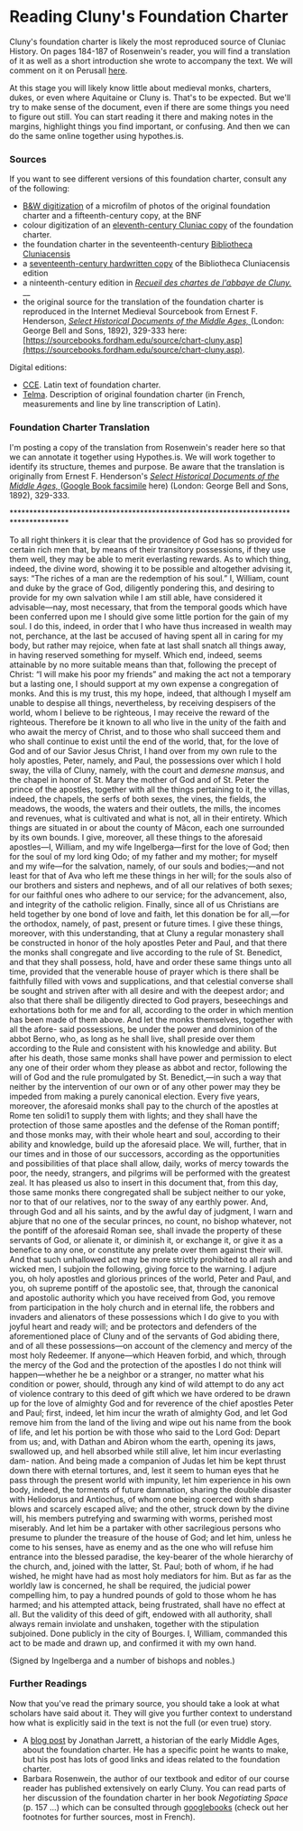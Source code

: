 # Reading Cluny's Foundation Charter

Cluny's foundation charter is likely the most reproduced source of Cluniac History. On pages 184-187 of Rosenwein's reader, you will find a translation of it as well as a short introduction she wrote to accompany the text. We will comment on it on Perusall [here](https://app.perusall.com/courses/medieval-europe-262982000/reading-the-middle-ages-sources-from-europe-byzantium-and-the-islamic-world-third-edition?annotationId=WY8GdSsZzEQgvKhSu).  

At this stage you will likely know little about medieval monks, charters, dukes, or even where Aquitaine or Cluny is. That's to be expected. But we'll try to make sense of the document, even if there are some things you need to figure out still. You can start reading it there and making notes in the margins, highlight things you find important, or confusing. And then we can do the same online together using hypothes.is. 

### **Sources**

If you want to see different versions of this foundation charter, consult any of the following: 

* [B&W digitization](https://gallica.bnf.fr/ark:/12148/btv1b10034065p/f12.image) of a microfilm of photos of the original foundation charter and a fifteenth-century copy, at the BNF
* colour digitization of an [eleventh-century Cluniac copy](https://gallica.bnf.fr/ark:/12148/btv1b10545027z/f130.item.zoom) of the foundation charter. 
* the foundation charter in the seventeenth-century [Bibliotheca Cluniacensis](https://gallica.bnf.fr/ark:/12148/bpt6k1086219/f27.image.r=bibliotheca%20cluniacensis)
* a [seventeenth-century hardwritten copy](https://gallica.bnf.fr/ark:/12148/btv1b10038977s/f83.image) of the Bibliotheca Cluniacensis edition
* a ninteenth-century edition in [_Recueil des chartes de l'abbaye de Cluny._ ](https://gallica.bnf.fr/ark:/12148/bpt6k28908j/f180.image)\_\_
* the original source for the translation of the foundation charter is reproduced in the Internet Medieval Sourcebook from Ernest F. Henderson, [_Select Historical Documents of the Middle Ages,_ ](https://en.wikisource.org/wiki/Select_Historical_Documents_of_the_Middle_Ages/Book_III/The_Foundation_Charter_of_the_Order_of_Cluny)\(London: George Bell and Sons, 1892\), 329-333 here: [https://sourcebooks.fordham.edu/source/chart-cluny.asp](https://sourcebooks.fordham.edu/source/chart-cluny.asp).

Digital editions:

* [CCE](https://www.uni-muenster.de/Fruehmittelalter/Projekte/Cluny/CCE/php/view.php?medium=text&urkunde=01120&band=1&seite=124#124). Latin text of foundation charter.
* [Telma](http://www.cn-telma.fr/originaux/charte1581/). Description of original foundation charter \(in French, measurements and line by line transcription of Latin\). 

### Foundation Charter Translation

I'm posting a copy of the translation from Rosenwein's reader here so that we can annotate it together using Hypothes.is. We will work together to identify its structure, themes and purpose. Be aware that the translation is originally from Ernest F. Henderson's [_Select Historical Documents of the Middle Ages,_ ](https://en.wikisource.org/wiki/Select_Historical_Documents_of_the_Middle_Ages/Book_III/The_Foundation_Charter_of_the_Order_of_Cluny)\([Google Book facsimile](https://books.google.ca/books?id=HzUNAAAAIAAJ&pg=PA329#v=onepage&q&f=false) here\) \(London: George Bell and Sons, 1892\), 329-333. 

\*\*\*\*\*\*\*\*\*\*\*\*\*\*\*\*\*\*\*\*\*\*\*\*\*\*\*\*\*\*\*\*\*\*\*\*\*\*\*\*\*\*\*\*\*\*\*\*\*\*\*\*\*\*\*\*\*\*\*\*\*\*\*\*\*\*\*\*\*\*\*\*\*\*\*\*\*\*\*\*\*\*\*\*\*\*

To all right thinkers it is clear that the providence of God has so provided for certain rich men that, by means of their transitory possessions, if they use them well, they may be able to merit everlasting rewards. As to which thing, indeed, the divine word, showing it to be possible and altogether advising it, says: “The riches of a man are the redemption of his soul.” I, William, count and duke by the grace of God, diligently pondering this, and desiring to provide for my own salvation while I am still able, have considered it advisable—nay, most necessary, that from the temporal goods which have been conferred upon me I should give some little portion for the gain of my soul. I do this, indeed, in order that I who have thus increased in wealth may not, perchance, at the last be accused of having spent all in caring for my body, but rather may rejoice, when fate at last shall snatch all things away, in having reserved something for myself. Which end, indeed, seems attainable by no more suitable means than that, following the precept of Christ: “I will make his poor my friends” and making the act not a temporary but a lasting one, I should support at my own expense a congregation of monks. And this is my trust, this my hope, indeed, that although I myself am unable to despise all things, nevertheless, by receiving despisers of the world, whom I believe to be righteous, I may receive the reward of the righteous. Therefore be it known to all who live in the unity of the faith and who await the mercy of Christ, and to those who shall succeed them and who shall continue to exist until the end of the world, that, for the love of God and of our Savior Jesus Christ, I hand over from my own rule to the holy apostles, Peter, namely, and Paul, the possessions over which I hold sway, the villa of Cluny, namely, with the court and _demesne mansus_, and the chapel in honor of St. Mary the mother of God and of St. Peter the prince of the apostles, together with all the things pertaining to it, the villas, indeed, the chapels, the serfs of both sexes, the vines, the fields, the meadows, the woods, the waters and their outlets, the mills, the incomes and revenues, what is cultivated and what is not, all in their entirety. Which things are situated in or about the county of Mâcon, each one surrounded by its own bounds. I give, moreover, all these things to the aforesaid apostles—I, William, and my wife Ingelberga—first for the love of God; then for the soul of my lord king Odo; of my father and my mother; for myself and my wife—for the salvation, namely, of our souls and bodies;—and not least for that of Ava who left me these things in her will; for the souls also of our brothers and sisters and nephews, and of all our relatives of both sexes; for our faithful ones who adhere to our service; for the advancement, also, and integrity of the catholic religion. Finally, since all of us Christians are held together by one bond of love and faith, let this donation be for all,—for the orthodox, namely, of past, present or future times. I give these things, moreover, with this understanding, that at Cluny a regular monastery shall be constructed in honor of the holy apostles Peter and Paul, and that there the monks shall congregate and live according to the rule of St. Benedict, and that they shall possess, hold, have and order these same things unto all time, provided that the venerable house of prayer which is there shall be faithfully filled with vows and supplications, and that celestial converse shall be sought and striven after with all desire and with the deepest ardor; and also that there shall be diligently directed to God prayers, beseechings and exhortations both for me and for all, according to the order in which mention has been made of them above. And let the monks themselves, together with all the afore- said possessions, be under the power and dominion of the abbot Berno, who, as long as he shall live, shall preside over them according to the Rule and consistent with his knowledge and ability. But after his death, those same monks shall have power and permission to elect any one of their order whom they please as abbot and rector, following the will of God and the rule promulgated by St. Benedict,—in such a way that neither by the intervention of our own or of any other power may they be impeded from making a purely canonical election. Every five years, moreover, the aforesaid monks shall pay to the church of the apostles at Rome ten solidi1 to supply them with lights; and they shall have the protection of those same apostles and the defense of the Roman pontiff; and those monks may, with their whole heart and soul, according to their ability and knowledge, build up the aforesaid place. We will, further, that in our times and in those of our successors, according as the opportunities and possibilities of that place shall allow, daily, works of mercy towards the poor, the needy, strangers, and pilgrims will be performed with the greatest zeal. It has pleased us also to insert in this document that, from this day, those same monks there congregated shall be subject neither to our yoke, nor to that of our relatives, nor to the sway of any earthly power. And, through God and all his saints, and by the awful day of judgment, I warn and abjure that no one of the secular princes, no count, no bishop whatever, not the pontiff of the aforesaid Roman see, shall invade the property of these servants of God, or alienate it, or diminish it, or exchange it, or give it as a benefice to any one, or constitute any prelate over them against their will. And that such unhallowed act may be more strictly prohibited to all rash and wicked men, I subjoin the following, giving force to the warning. I adjure you, oh holy apostles and glorious princes of the world, Peter and Paul, and you, oh supreme pontiff of the apostolic see, that, through the canonical and apostolic authority which you have received from God, you remove from participation in the holy church and in eternal life, the robbers and invaders and alienators of these possessions which I do give to you with joyful heart and ready will; and be protectors and defenders of the aforementioned place of Cluny and of the servants of God abiding there, and of all these possessions—on account of the clemency and mercy of the most holy Redeemer. If anyone—which Heaven forbid, and which, through the mercy of the God and the protection of the apostles I do not think will happen—whether he be a neighbor or a stranger, no matter what his condition or power, should, through any kind of wild attempt to do any act of violence contrary to this deed of gift which we have ordered to be drawn up for the love of almighty God and for reverence of the chief apostles Peter and Paul; first, indeed, let him incur the wrath of almighty God, and let God remove him from the land of the living and wipe out his name from the book of life, and let his portion be with those who said to the Lord God: Depart from us; and, with Dathan and Abiron whom the earth, opening its jaws, swallowed up, and hell absorbed while still alive, let him incur everlasting dam- nation. And being made a companion of Judas let him be kept thrust down there with eternal tortures, and, lest it seem to human eyes that he pass through the present world with impunity, let him experience in his own body, indeed, the torments of future damnation, sharing the double disaster with Heliodorus and Antiochus, of whom one being coerced with sharp blows and scarcely escaped alive; and the other, struck down by the divine will, his members putrefying and swarming with worms, perished most miserably. And let him be a partaker with other sacrilegious persons who presume to plunder the treasure of the house of God; and let him, unless he come to his senses, have as enemy and as the one who will refuse him entrance into the blessed paradise, the key-bearer of the whole hierarchy of the church, and, joined with the latter, St. Paul; both of whom, if he had wished, he might have had as most holy mediators for him. But as far as the worldly law is concerned, he shall be required, the judicial power compelling him, to pay a hundred pounds of gold to those whom he has harmed; and his attempted attack, being frustrated, shall have no effect at all. But the validity of this deed of gift, endowed with all authority, shall always remain inviolate and unshaken, together with the stipulation subjoined. Done publicly in the city of Bourges. I, William, commanded this act to be made and drawn up, and confirmed it with my own hand.

\(Signed by Ingelberga and a number of bishops and nobles.\)

### Further Readings

Now that you've read the primary source, you should take a look at what scholars have said about it. They will give you further context to understand how what is explicitly said in the text is not the full \(or even true\) story. 

* A [blog post](https://tenthmedieval.wordpress.com/2008/10/14/so-when-did-cluny-become-so-special-exactly/) by Jonathan Jarrett, a historian of the early Middle Ages, about the foundation charter. He has a specific point he wants to make, but his post has lots of good links and ideas related to the foundation charter. 
* Barbara Rosenwein, the author of our textbook and editor of our course reader has published extensively on early Cluny. You can read parts of her discussion of the foundation charter in her book _Negotiating Space_ \(p. 157 ...\) which can be consulted through [googlebooks](https://books.google.ca/books?id=0C1zDwAAQBAJ&lpg=PP1&dq=Barbara%20Rosenwein&pg=PA157#v=onepage&q=Barbara%20Rosenwein&f=false) \(check out her footnotes for further sources, most in French\). 

